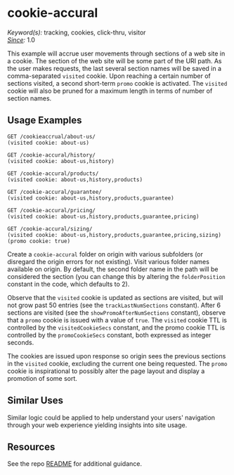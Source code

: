 # cookie-accural

*Keyword(s):* tracking, cookies, click-thru, visitor<br>
*[Since](https://learn.akamai.com/en-us/webhelp/edgeworkers/edgeworkers-user-guide/GUID-14077BCA-0D9F-422C-8273-2F3E37339D5B.html):* 1.0

This example will accrue user movements through sections of a web site in a cookie. The section of the web site will be some part of the URI path. As the user makes requests, the last several section names will be saved in a comma-separated `visited` cookie. Upon reaching a certain number of sections visited, a second short-term `promo` cookie is activated. The `visited` cookie will also be pruned for a maximum length in terms of number of section names.

## Usage Examples

    GET /cookieaccrual/about-us/
    (visited cookie: about-us)

    GET /cookie-accural/history/
    (visited cookie: about-us,history)

    GET /cookie-accural/products/
    (visited cookie: about-us,history,products)

    GET /cookie-accural/guarantee/
    (visited cookie: about-us,history,products,guarantee)

    GET /cookie-accural/pricing/
    (visited cookie: about-us,history,products,guarantee,pricing)

    GET /cookie-accural/sizing/
    (visited cookie: about-us,history,products,guarantee,pricing,sizing)
    (promo cookie: true)

Create a `cookie-accural` folder on origin with various subfolders (or disregard the origin errors for not existing). Visit various folder names available on origin. By default, the second folder name in the path will be considered the section (you can change this by altering the `folderPosition` constant in the code, which defaults to 2).

Observe that the `visited` cookie is updated as sections are visited, but will not grow past 50 entries (see the `trackLastNumSections` constant). After 6 sections are visited (see the `showPromoAfterNumSections` constant), observe that a `promo` cookie is issued with a value of `true`. The `visited` cookie TTL is controlled by the `visitedCookieSecs` constant, and the promo cookie TTL is controlled by the `promoCookieSecs` constant, both expressed as integer seconds.

The cookies are issued upon response so origin sees the previous sections in the `visited` cookie, excluding the current one being requested. The `promo` cookie is inspirational to possibly alter the page layout and display a promotion of some sort.

## Similar Uses
Similar logic could be applied to help understand your users' navigation through your web experience yielding insights into site usage.

## Resources
See the repo [README](https://github.com/akamai/edgeworkers-examples#Resources) for additional guidance.